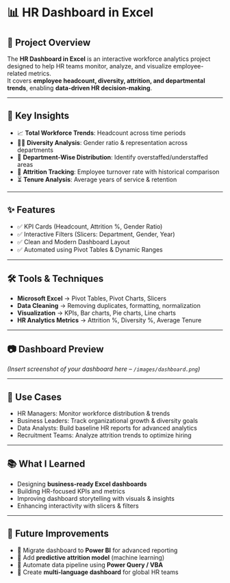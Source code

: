 # 📊 HR Dashboard in Excel  

## 📌 Project Overview  
The **HR Dashboard in Excel** is an interactive workforce analytics project designed to help HR teams monitor, analyze, and visualize employee-related metrics.  
It covers **employee headcount, diversity, attrition, and departmental trends**, enabling **data-driven HR decision-making**.  

---
## 🔎 Key Insights  
- 📈 **Total Workforce Trends**: Headcount across time periods  
- 👩‍💼 **Diversity Analysis**: Gender ratio & representation across departments  
- 🏢 **Department-Wise Distribution**: Identify overstaffed/understaffed areas  
- 🔄 **Attrition Tracking**: Employee turnover rate with historical comparison  
- ⏳ **Tenure Analysis**: Average years of service & retention  

---

## ✨ Features  
- ✅ KPI Cards (Headcount, Attrition %, Gender Ratio)  
- ✅ Interactive Filters (Slicers: Department, Gender, Year)  
- ✅ Clean and Modern Dashboard Layout  
- ✅ Automated using Pivot Tables & Dynamic Ranges  

---

## 🛠️ Tools & Techniques  
- **Microsoft Excel** → Pivot Tables, Pivot Charts, Slicers  
- **Data Cleaning** → Removing duplicates, formatting, normalization  
- **Visualization** → KPIs, Bar charts, Pie charts, Line charts  
- **HR Analytics Metrics** → Attrition %, Diversity %, Average Tenure  

---

## 📷 Dashboard Preview  
*(Insert screenshot of your dashboard here – `/images/dashboard.png`)*  

---

## 🧩 Use Cases  
- HR Managers: Monitor workforce distribution & trends  
- Business Leaders: Track organizational growth & diversity goals  
- Data Analysts: Build baseline HR reports for advanced analytics  
- Recruitment Teams: Analyze attrition trends to optimize hiring  

---

## 📚 What I Learned  
- Designing **business-ready Excel dashboards**  
- Building HR-focused KPIs and metrics  
- Improving dashboard storytelling with visuals & insights  
- Enhancing interactivity with slicers & filters  

---

## 🚀 Future Improvements  
- 🔹 Migrate dashboard to **Power BI** for advanced reporting  
- 🔹 Add **predictive attrition model** (machine learning)  
- 🔹 Automate data pipeline using **Power Query / VBA**  
- 🔹 Create **multi-language dashboard** for global HR teams  
